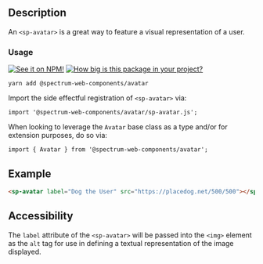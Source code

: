 ## Description

An `<sp-avatar>` is a great way to feature a visual representation of a user.

### Usage

[![See it on NPM!](https://img.shields.io/npm/v/@spectrum-web-components/avatar?style=for-the-badge)](https://www.npmjs.com/package/@spectrum-web-components/avatar)
[![How big is this package in your project?](https://img.shields.io/bundlephobia/minzip/@spectrum-web-components/avatar?style=for-the-badge)](https://bundlephobia.com/result?p=@spectrum-web-components/avatar)

```
yarn add @spectrum-web-components/avatar
```

Import the side effectful registration of `<sp-avatar>` via:

```
import '@spectrum-web-components/avatar/sp-avatar.js';
```

When looking to leverage the `Avatar` base class as a type and/or for extension purposes, do so via:

```
import { Avatar } from '@spectrum-web-components/avatar';
```

## Example

```html
<sp-avatar label="Dog the User" src="https://placedog.net/500/500"></sp-avatar>
```

## Accessibility

The `label` attribute of the `<sp-avatar>` will be passed into the `<img>` element as the `alt` tag for use in defining a textual representation of the image displayed.
